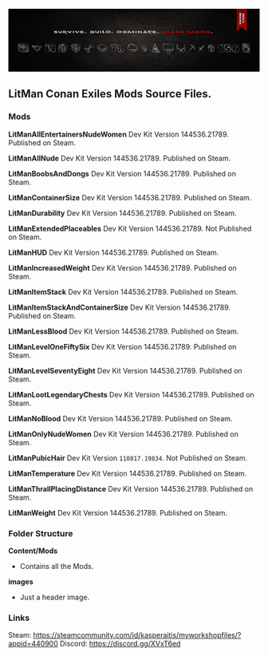 ![GitLab Header](/images/gitlab_header.png)

## LitMan Conan Exiles Mods Source Files.

### Mods

**LitManAllEntertainersNudeWomen**
Dev Kit Version 144536.21789. Published on Steam.

**LitManAllNude**
Dev Kit Version 144536.21789. Published on Steam.

**LitManBoobsAndDongs**
Dev Kit Version 144536.21789. Published on Steam.

**LitManContainerSize**
Dev Kit Version 144536.21789. Published on Steam.

**LitManDurability**
Dev Kit Version 144536.21789. Published on Steam.

**LitManExtendedPlaceables**
Dev Kit Version 144536.21789. Not Published on Steam.

**LitManHUD**
Dev Kit Version 144536.21789. Published on Steam.

**LitManIncreasedWeight**
Dev Kit Version 144536.21789. Published on Steam.

**LitManItemStack**
Dev Kit Version 144536.21789. Published on Steam.

**LitManItemStackAndContainerSize**
Dev Kit Version 144536.21789. Published on Steam.

**LitManLessBlood**
Dev Kit Version 144536.21789. Published on Steam.

**LitManLevelOneFiftySix**
Dev Kit Version 144536.21789. Published on Steam.

**LitManLevelSeventyEight**
Dev Kit Version 144536.21789. Published on Steam.

**LitManLootLegendaryChests**
Dev Kit Version 144536.21789. Published on Steam.

**LitManNoBlood**
Dev Kit Version 144536.21789. Published on Steam.

**LitManOnlyNudeWomen**
Dev Kit Version 144536.21789. Published on Steam.

**LitManPubicHair**
Dev Kit Version `110817.19834`. Not Published on Steam.

**LitManTemperature**
Dev Kit Version 144536.21789. Published on Steam.

**LitManThrallPlacingDistance**
Dev Kit Version 144536.21789. Published on Steam.

**LitManWeight**
Dev Kit Version 144536.21789. Published on Steam.

### Folder Structure

**Content/Mods**
- Contains all the Mods.

**images**
- Just a header image.

### Links

Steam: https://steamcommunity.com/id/kasperaitis/myworkshopfiles/?appid=440900
Discord: https://discord.gg/XVxT6ed

